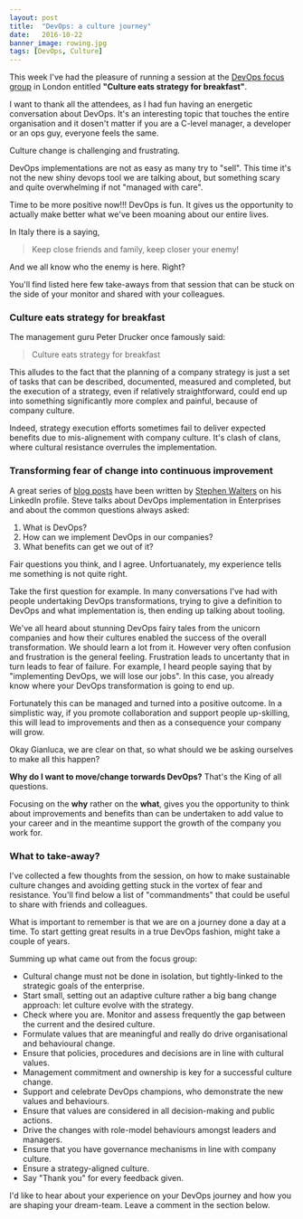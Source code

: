 ```yaml
---
layout: post
title:  "DevOps: a culture journey"
date:   2016-10-22
banner_image: rowing.jpg
tags: [DevOps, Culture]
---
```



This week I've had the pleasure of running a session at the [DevOps focus group](http://devopsfocusgroups.com/) in London entitled **"Culture eats strategy for breakfast"**.

I want to thank all the attendees, as I had fun having an energetic conversation about DevOps. It's an interesting topic that touches the entire organisation and it dosen't matter if you are a C-level manager, a developer or an ops guy, everyone feels the same.  

Culture change is challenging and frustrating.  

DevOps implementations are not as easy as many try to "sell". This time it's not the new shiny devops tool we are talking about, but something scary and quite overwhelming if not "managed with care".

Time to be more positive now!!! DevOps is fun. It gives us the opportunity to actually make better what we've been moaning about our entire lives.  

In Italy there is a saying,

> Keep close friends and family, keep closer your enemy!

And we all know who the enemy is here. Right?

You'll find listed here few take-aways from that session that can be stuck on the side of your monitor and shared with your colleagues.

<!--more-->

### Culture eats strategy for breakfast

The management guru Peter Drucker once famously said:

> Culture eats strategy for breakfast

This alludes to the fact that the planning of a company strategy is just a set of tasks that can be described, documented, measured and completed, but the execution of a strategy, even if relatively straightforward, could end up into something significantly more complex and painful, because of company culture.

Indeed, strategy execution efforts sometimes fail to deliver expected benefits due to mis-alignement with company culture. It's clash of clans, where cultural resistance overrules the implementation.

### Transforming fear of change into continuous improvement

A great series of [blog posts](https://www.linkedin.com/pulse/deep-thought-intro-series-blogs-devops-stephen-walters?trk=prof-post) have been written by [Stephen Walters](https://www.linkedin.com/in/1stephenwalters) on his LinkedIn profile. Steve talks about DevOps implementation in Enterprises and about the common questions always asked:

1. What is DevOps?
2. How can we implement DevOps in our companies?
3. What benefits can get we out of it?

Fair questions you think, and I agree. Unfortuanately, my experience tells me something is not quite right.  

Take the first question for example. In many conversations I've had with people undertaking DevOps transformations, trying to give a definition to DevOps and what implementation is, then ending up talking about tooling.

We've all heard about stunning DevOps fairy tales from the unicorn companies and  how their cultures enabled the success of the overall transformation. We should learn a lot from it. However very often confusion and frustration is the general feeling. Frustration leads to uncertanty that in turn leads to fear of failure. For example, I heard people saying that by "implementing DevOps, we will lose our jobs". In this case, you already know where your DevOps transformation is going to end up.  

Fortunately this can be managed and turned into a positive outcome. In a simplistic way, if you promote collaboration and support people up-skilling, this will lead to improvements and then as a consequence your company will grow.

Okay Gianluca, we are clear on that, so what should we be asking ourselves to make all this happen?  

**Why do I want to move/change torwards DevOps?** That's the King of all questions.  

Focusing on the **why** rather on the **what**, gives you the opportunity to think about improvements and benefits than can be undertaken to add value to your career and in the meantime support the growth of the company you work for.

### What to take-away?

I've collected a few thoughts from the session, on how to make sustainable culture changes and avoiding getting stuck in the vortex of fear and resistance. You'll find below a list of "commandments" that could be useful to share with friends and colleagues.

What is important to remember is that we are on a journey done a day at a time. To start getting great results in a true DevOps fashion, might take a couple of years.

Summing up what came out from the focus group:

- Cultural change must not be done in isolation, but tightly-linked to the strategic goals of the enterprise.
- Start small, setting out an adaptive culture rather a big bang change approach: let culture evolve with the strategy.
- Check where you are. Monitor and assess frequently the gap between the current and the desired culture.
- Formulate values that are meaningful and really do drive organisational and behavioural change.
- Ensure that policies, procedures and decisions are in line with cultural values.
- Management commitment and ownership is key for a successful culture change.
- Support and celebrate DevOps champions, who demonstrate the new values and behaviours.
- Ensure that values are considered in all decision-making and public actions.
- Drive the changes with role-model behaviours amongst leaders and managers.
- Ensure that you have governance mechanisms in line with company culture.
- Ensure a strategy-aligned culture.
- Say "Thank you" for every feedback given.

I'd like to hear about your experience on your DevOps journey and how you are shaping your dream-team. Leave a comment in the section below.
